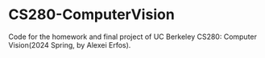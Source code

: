 # CS280-ComputerVision
Code for the homework and final project of UC Berkeley CS280: Computer Vision(2024 Spring, by Alexei Erfos).
